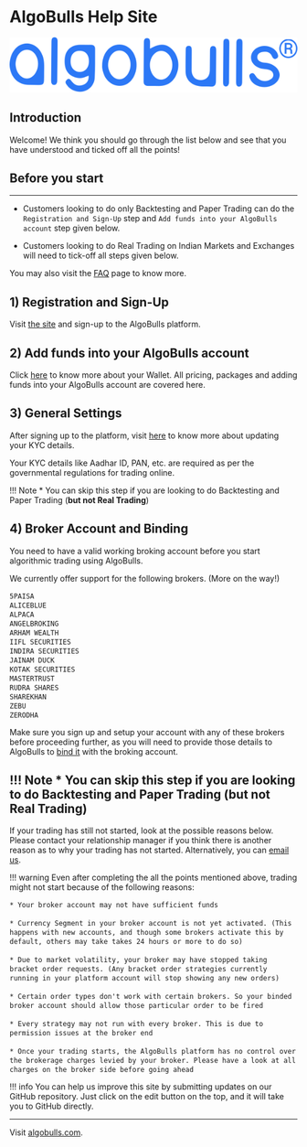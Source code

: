 # AlgoBulls Help Site

![Logo](imgs/logo_large.svg)

## Introduction
Welcome! We think you should go through the list below and see that you have understood and ticked off all the points!

## Before you start
---
* Customers looking to do only Backtesting and Paper Trading can do the `Registration and Sign-Up` step and `Add funds into your AlgoBulls account` step given below.

* Customers looking to do Real Trading on Indian Markets and Exchanges will need to tick-off all steps given below.

You may also visit the [FAQ](member/faq.md) page to know more.

## 1) Registration and Sign-Up
Visit [the site](https://www.algobulls.com/) and sign-up to the AlgoBulls platform.

## 2) Add funds into your AlgoBulls account
Click [here](member/wallet.md) to know more about your Wallet. All pricing, packages and adding funds into your AlgoBulls account are covered here.

## 3) General Settings
After signing up to the platform, visit [here](member/Settings/general-settings.md) to know more about updating your KYC details.

Your KYC details like Aadhar ID, PAN, etc. are required as per the governmental regulations for trading online.

!!! Note
    * You can skip this step if you are looking to do Backtesting and Paper Trading (**but not Real Trading**)

## 4) Broker Account and Binding

You need to have a valid working broking account before you start algorithmic trading using AlgoBulls.

We currently offer support for the following brokers. (More on the way!)

    5PAISA
    ALICEBLUE
    ALPACA
    ANGELBROKING
    ARHAM WEALTH
    IIFL SECURITIES
    INDIRA SECURITIES
    JAINAM DUCK
    KOTAK SECURITIES
    MASTERTRUST
    RUDRA SHARES
    SHAREKHAN
    ZEBU
    ZERODHA

Make sure you sign up and setup your account with any of these brokers before proceeding further, as you will need to provide those details to AlgoBulls to [bind it](member/Settings/broking-settings) with the broking account.

!!! Note
    * You can skip this step if you are looking to do Backtesting and Paper Trading (**but not Real Trading**)
---
If your trading has still not started, look at the possible reasons below. Please contact your relationship manager if you think there is another reason as to why your trading has not started. Alternatively, you can [email us](mailto:support@algobulls.com).
    
!!! warning
    Even after completing the all the points mentioned above, trading might not start because of the following reasons:
    
    * Your broker account may not have sufficient funds
    
    * Currency Segment in your broker account is not yet activated. (This happens with new accounts, and though some brokers activate this by default, others may take takes 24 hours or more to do so)
    
    * Due to market volatility, your broker may have stopped taking bracket order requests. (Any bracket order strategies currently running in your platform account will stop showing any new orders)
    
    * Certain order types don't work with certain brokers. So your binded broker account should allow those particular order to be fired
    
    * Every strategy may not run with every broker. This is due to permission issues at the broker end
    
    * Once your trading starts, the AlgoBulls platform has no control over the brokerage charges levied by your broker. Please have a look at all charges on the broker side before going ahead

!!! info
    You can help us improve this site by submitting updates on our GitHub repository. 
    Just click on the edit button on the top, and it will take you to GitHub directly.

------------
Visit [algobulls.com](https://algobulls.com/).

